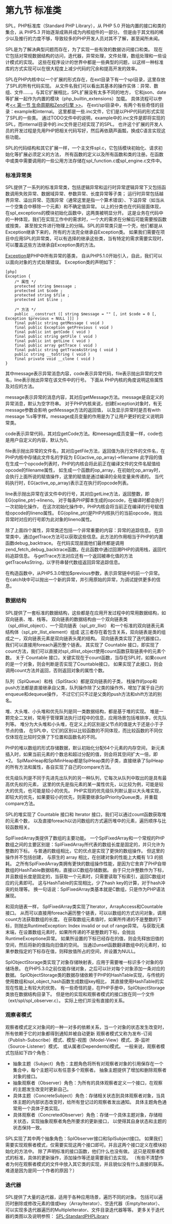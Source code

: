 # 第九节 标准类

SPL，PHP标准库（Standard PHP Library），从 PHP 5.0 开始内置的接口和类的集合，从 PHP5.3 开始逐渐成熟并成为内核组件的一部分。
但是由于其文档的稀少以及推行的力度不够，导致较多的PHP开发人员对其不了解，甚至闻所未闻。

SPL是为了解决典型问题而存在，为了实现一些有效的数据访问接口和类。
现在它包括对常规数据结构的访问，迭代器，异常处理，文件处理，数组处理和一些设计模式的实现。
这些在程序设计的世界中都是一些典型的问题，以这样一种标准库的方式实现可以在很大程度上减少代码的冗余和提高开发的效率。

SPL在PHP内核中以一个扩展的形式存在，在ext目录下有一个spl目录，这里存放了SPL的所有代码实现。
从文件名我们可以看出其基本的操作实体：异常、数组、文件……。与其它扩展相比，SPL扩展没有太多不同的地方，
它和json、date等扩展一起作为内置的模块（php_builtin_extensions）加载。
具体流程可以参考[<< 第一节 生命周期和Zend引擎 >>][php-life-cycle-and-zend-engine]。
在ext/spl目录中，有两个有些奇怪的目录：example和internal。
这里都是一些.inc文件，它们是以PHP代码的形式实现了SPL的一些类。
通过TODO文件中的说明，example中的.inc文件是即将实现的SPL，而internal目录中的.inc文件是已经实现了的SPL。
也许这个扩展的开发人员的开发过程是先用PHP把相关代码写好，然后再依葫芦画瓢，换成C语言实现这些功能。

SPL的代码结构和其它扩展一样，一个主文件spl.c，它包括模块初始化、请求初始化等扩展必须定义的方法，
所有函数的定义以及所有函数和类的注册。在函数中或类中需要调用的一些公用方法存储在spl_function.c或spl_engine.c文件中。

### 标准异常类

SPL提供了一系列的标准异常类，包括逻辑异常和运行时异常逻辑异常下又包括函数调用失败异常、数据域异常、参数异常、长度异常等子类；
运行时异常包括越界异常、溢出异常、范围异常（通常这里是指一个算术错误）、下溢异常（如当从一个空集合中移除一个元素）和不确定值异常。
以上的分类也在代码层面体现，在spl_exceptions的模块初始化函数中，这两类被明显分开。
这是业务在代码中的一种体现，我们在实现工作中的需求时，一个大的需求在分解后可能需要按函数或按类，
甚至按文件进行物理上的分隔。SPL的异常类只是一个壳，他们都是从Exception继承下来的，所有的方法完全继承自Exception类。
如果我们需要在项目中应用SPL的异常类，可以有选择的继承这些类，当有特定的需求需要实现时，可以覆盖这些方法继承自Exception类的方法。

[Exception](http://cn2.php.net/manual/zh/class.exception.php)是PHP中所有异常的基类，
自从PHP5.1.0开始引入，自此，我们可以以面向对象的方式处理错误。
Exception类的声明如下：

    [php]
    Exception {
        /* 属性 */
        protected string $message ;
        protected int $code ;
        protected string $file ;
        protected int $line ;

        /* 方法 */
        public __construct ([ string $message = "" [, int $code = 0 [, Exception $previous = NULL ]]] )
        final public string getMessage ( void )
        final public Exception getPrevious ( void )
        final public int getCode ( void )
        final public string getFile ( void )
        final public int getLine ( void )
        final public array getTrace ( void )
        final public string getTraceAsString ( void )
        public string __toString ( void )
        final private void __clone ( void )
    }

其中message表示异常消息内容，code表示异常代码，file表示抛出异常的文件名，line表示抛出异常在该文件中的行号。
下面从 PHP内核的角度说明这些属性及对应的方法。

message表示异常的消息内容，其对应getMessage方法。message是自定义的异常消息，默认为空字符串。
对于PHP内核来说，创建Exception对象时，有无message参数会影响 getMessage方法的返回值，
以及显示异常时是否有with message %s等字样。message成员变量的作用是为了让用户更好的定义说明异常类。

code表示异常代码，其对应getCode方法。和meesage成员变量一样，code也是用户自定义的内容，默认为0。

file表示抛出异常的文件名，其对应getFile方法，返回值为执行文件的文件名，在PHP内核中存储此文件名的字段为 EG(active_op_array)->filename 
此字段的值在生成一个opcode列表时，PHP的内核会将此前正在编译文件的文件名赋值给opcode的filename属性，
如生成一个函数的op_array，在初始化op_array时，会执行上面所说的赋值操作，这里的赋值是通过编译的全局变量来传递的。
当代码执行时，EG(active_op_array)表示正在执行的opcode列表。

line表示抛出异常在该文件中的行号，其对应getLine方法，返回整数，即EG(opline_ptr)->lineno。
对于每条PHP脚本生成的opcode，在编译时都会执行一次初始化操作，
在这次初始化操作中，PHP内核会将当前正在编译的行号赋值给opcode的lineno属性。
EG(opline_ptr)是PHP内核执行的当前opcode，抛出异常时对应的行号即为此对象的lineno属性。

除了上面四个属性，异常类还包括一个非常重要的内容：异常的追踪信息。
在异常类中，通过getTrace方法可以获取这些信息。此方法的作用相当于PHP的内置函数debug_backtrace。
在代码实现层面他们最终都是调用zend_fetch_debug_backtrace函数。在此函数中通过回溯PHP的调用栈，返回代码追踪信息。
与getTrace方法对应还有一个返回被串化值的方法getTraceAsString，以字符串替代数组返回异常追踪信息。

在构造函数中，从PHP5.3.0增加$previous参数，表示异常链中的前一个异常。
在catch块中可以抛出一个新的异常，并引用原始的异常，为调试提供更多的信息。

### 数据结构

SPL提供了一套标准的数据结构，这些都是在应用开发过程中的常用数据结构，如双向链表、堆、栈等。
双向链表的数据结构由一个双向链表类（spl_dllist_object）、一个双向链表（spl_ptr_llist）
和一个标准的双向链表元素结构体（spl_ptr_llist_element）组成
这三者存在着包含关系，双向链表是类的组成之一，双向链表元素是双向链表头尾的结构。
双向链表类实现了迭代器接口，我们可以直接用foreach遍历整个链表。
其实现了 Countable 接口，即实现了count方法，我们可以直接对spl_dllist_object使用count函数获取链表中的元素个数。
关于 Countable 接口，关键实现在于count函数，当存在SPL时，如果count的是一个对象，则会判断是否实现了Countable接口，
如果实现了此接口，则会调用count方法并返回，否则返回对象的属性个数。

队列（SplQueue）和栈（SplStack）都是双向链表的子类，
栈操作的pop和push方法都是直接继承自父类，队列操作除了父类的操作外，增加了属于自己的enqueue和dequeue操作，
不过它们只不过是父类的push方法和shift方法的别名。

堆、大头堆、小头堆和优先队列是同一类数据结构，都是基于堆的实现。
堆是一颗完全二叉树，常用于管理算法执行过程中的信息，应用场景包括堆排序，优先队列等。
堆分为大头堆和小头堆，在定义上的区别是父节点的值是大于还是小于子节点的值，
在SPL中，它们的区别以比较函数的不同体现，而比较函数的不同仅仅体现在比较时交换了下位置和函数名的不同。

PHP的堆以数组的形式存储数据，默认初始化分配64个元素的内存空间，
新元素插入时，如果当前元素的个数总和超过分配的值，则会将其空间扩大一倍，即*2。
SplMaxHeap和SplMinHeap都是SplHeap类的子类，直接继承了SplHeap的所有方法和属性，各自实现了自己的compare方法。

优先级队列是不同于先进先出队列的另一种队列，它每次从队列中取出的是具有最高优先权的元素，
这里的优先是指元素的某一属性优先，以比较为例，可能是较大的优先，也可能是较小的优先。
PHP实现的优先级队列默认是以大头堆实现，即较大的优先，如果要较小的优先，则需要继承SplPriorityQueue类，并重载compare方法。

SPL的堆实现了 Countable 接口和 Iterator 接口，我们可以通过count函数获取堆的元素个数，
以及直接foreach以访问数组的方式遍历堆中的元素，遍历顺序与比较函数相关。

SplFixedArray类提供了数组的主要功能。
一个SplFixedArray和一个常规的PHP数组之间的主要区别是：SplFixedArray所代表的数组长度是固定的，并只允许为整数的下标。
与普通的数组相比，它的优点是实现了更快的数组操作。
但这里的操作并不包括创建， 与原生的 array 相比，在创建对象的性能上大概有 1/3 的损耗。
之所有SplFixedArray类拥有更快的数组操作性能，是因为它舍弃了PHP自带数组的HashTable数据结构，直接以C数组存储数据。
由于只允许整数作为下标，并且数组长度是固定的，当获取一个元素时，只需要读取下标索引，返回C数组对应的元素即可。
这与HashTable的实现相比，少了hash key的计算，对于hash冲突的处理等。
换一句话说：SplFixedArray类基本就是C数组，只是作为PHP语法展现。

和双向链表一样， SplFixedArray类实现了Iterator，ArrayAccess和Countable接口。
从而可以直接用foreach遍历整个链表，可以以数组的方式访问对象，调用count方法获取数组的长度。
在获取数组元素值时，如果所传递的不是整数的下标，则抛出RuntimeException: Index invalid or out of range异常。
与获取元素末端，在设置数组元素时，如果所传递的不是整数的下标，会抛出RuntimeExceptione异常。
如果所设置的下标已经存在的值，则会先释放旧值的空间，然后将新的值指向旧值的空间。
当通过unset函数翻译数组中的元素时，如果参数指定的下标存在值，则释放值所占的空间，并设置为NULL。

SplObjectStorage类实现了对象存储映射表，应用于需要唯一标识多个对象的存储场景。
在PHP5.3.0之前仅能存储对象，之后可以针对每个对象添加一条对应的数据。
SplObjectStorage类的数据存储依赖于PHP的HashTable实现，与传统的使用数组和spl_object_hash函数生成数组key相比，
其直接使用HashTable的实现在性能上有较大的优势。
有一些奇怪的是，在PHP手册中，SplObjectStorage类放在数据结构目录下。
但是他的实现和观察者模式的接口放在同一个文件（ext/spl/spl_observer.c）。
实际上他们并没有直接的关系。

### 观察者模式

观察者模式定义对象间的一种一对多的依赖关系，当一个对象的状态发生改变时，所有依赖于它的对象都得到通知并被自动更新
观察者模式又称为发布-订阅（Publish-Subscribe）模式、模型-视图（Model-View）模式、源-监听（Source-Listener）模式、
或从属者(Dependents)模式。
一般来说，观察者模式包括如下四个角色：

* 抽象主题（Subject）角色：主题角色将所有对观察者对象的引用保存在一个集合中，每个主题可以有任意多个观察者。
抽象主题提供了增加和删除观察者对象的接口。
* 抽象观察者（Observer）角色：为所有的具体观察者定义一个接口，在观察的主题发生改变时更新自己。
* 具体主题（ConcreteSubject）角色：存储相关状态到具体观察者对象，当具体主题的内部状态改变时，给所有登记过的观察者发出通知。
具体主题角色通常用一个具体子类实现。
* 具体观察者（ConcretedObserver）角色：存储一个具体主题对象，存储相关状态，实现抽象观察者角色所要求的更新接口，
以使得其自身状态和主题的状态保持一致。

SPL实现了其中两个抽象角色：SplObserver接口和SplSubject接口。
如果我们需要实现观察者模式，仅需要实现这两个接口即可。并且这两个接口定义在模块初始化的方法中。
除了声明标准的接口函数，他们什么也没有做。
这只是观察者模式的标准，具体的更新操作，添加操作等还是需要我们去实现。
（有些不清楚作者为何在观察者模式的文件中放入其它类的实现，并且貌似没有什么直接的联系。难道是因为是同一个作者的原因？）

### 迭代器

SPL提供了大量的迭代器，适用于各种应用场景，遍历不同的对象。
包括可以遍历时删除或修改元素的值或key（ArrayIterator）、空迭代器（EmptyIterator）、可以实现多迭代器遍历的MultipleIterator、文件目录迭代器等等。
更多关于迭代器的类图以及说明参照： [SPL-StandardPHPLibrary](http://www.php.net/~helly/php/ext/spl/annotated.html)


[php-life-cycle-and-zend-engine]:         ?p=chapt02/02-01-php-life-cycle-and-zend-engine
